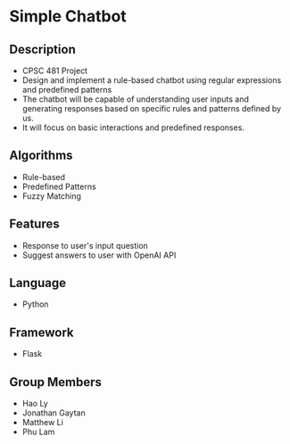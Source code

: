 
# Simple Chatbot


## Description
- CPSC 481 Project
- Design and implement a rule-based chatbot using regular expressions and predefined patterns
-  The chatbot will be capable of understanding user inputs and generating responses based on specific rules and patterns defined by us. 
- It will focus on basic interactions and predefined responses.

## Algorithms
* Rule-based
* Predefined Patterns
* Fuzzy Matching

## Features
* Response to user's input question
* Suggest answers to user with OpenAI API


## Language

* Python

## Framework
* Flask
## Group Members
* Hao Ly 
* Jonathan Gaytan
* Matthew Li
* Phu Lam
